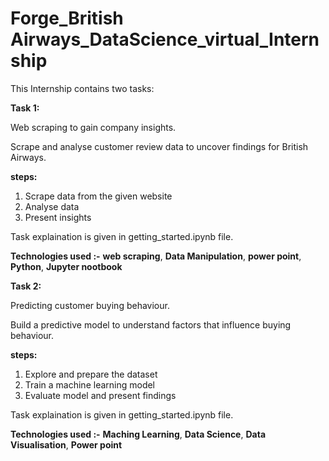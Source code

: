 # Forge_British Airways_DataScience_virtual_Internship
This Internship contains two tasks:

**Task 1:**

Web scraping to gain company insights.

Scrape and analyse customer review data to uncover findings for British Airways.

**steps:**
1) Scrape data from the given website
2) Analyse data
3) Present insights
   
Task explaination is given in getting_started.ipynb file.

**Technologies used :-** **web scraping**, **Data Manipulation**, **power point**, **Python**, **Jupyter nootbook**

**Task 2:**

Predicting customer buying behaviour.

Build a predictive model to understand factors that influence buying behaviour.

**steps:**
1) Explore and prepare the dataset
2) Train a machine learning model
3) Evaluate model and present findings

Task explaination is given in getting_started.ipynb file.

**Technologies used :-** **Maching Learning**, **Data Science**, **Data Visualisation**, **Power point**


